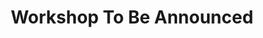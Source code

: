 ---
categories:
- bkk19
description: To Be Provided
image:
  featured: 'true'
  path: /assets/images/featured-images/bkk19/BKK19-311.png
session_attendee_num: '1'
session_id: BKK19-311
session_room: 'Keynote Room (World Ballroom BC) '
session_slot:
  end_time: '2019-04-03 16:10:00'
  start_time: '2019-04-03 15:30:00'
session_speakers: []
session_track: Arm on Arm
tag: session
tags:
- Open Source Development
title: Workshop To Be Announced
---